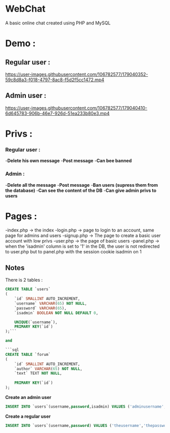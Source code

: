 # WebChat
A basic online chat created using PHP and MySQL

# Demo :

## Regular user :


https://user-images.githubusercontent.com/106782577/179040352-59c8d8a3-f018-4797-8ac8-f5d2f5cc1472.mp4

## Admin user :



https://user-images.githubusercontent.com/106782577/179040410-6d645783-906b-46e7-926d-51ea233b80e3.mp4



# Privs :

### Regular user :

-**Delete his own message**
-**Post message**
-**Can bee banned**

### Admin :

-**Delete all the message**
-**Post message**
-**Ban users (supress them from the database)**
-**Can see the content of the DB**
-**Can give admin privs to users**


# Pages :

-index.php -> the index
-login.php -> page to login to an account, same page for admins and users
-signup.php -> The page to create a basic user account with low privs
-user.php -> the page of basic users
-panel.php -> when the 'isadmin' column is set to '1' in the DB, the user is not redirected to user.php but to panel.php with the session cookie isadmin on 1


## Notes

There is 2 tables :
```sql
CREATE TABLE `users`
(
    `id` SMALLINT AUTO_INCREMENT,  
    `username` VARCHAR(65) NOT NULL,  
    `password` VARCHAR(65),
    `isadmin` BOOLEAN NOT NULL DEFAULT 0,  

    UNIQUE(`username`),
    PRIMARY KEY(`id`)
);```

and

```sql
CREATE TABLE `forum`
(
    `id` SMALLINT AUTO_INCREMENT,
    `author` VARCHAR(65) NOT NULL,
    `text` TEXT NOT NULL,
  
    PRIMARY KEY(`id`)
);
```

**Create an admin user**

```sql
INSERT INTO `users`(username,password,isadmin) VALUES ('adminusername','adminpassword',1);
```


**Create a regular user**

```sql
INSERT INTO `users`(username,password) VALUES ('theusername','thepassword');
```
